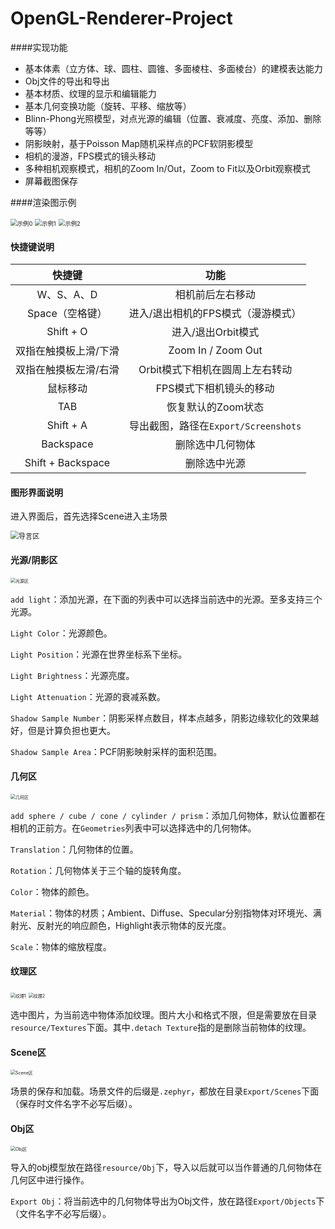 # OpenGL-Renderer-Project
####实现功能

* 基本体素（立方体、球、圆柱、圆锥、多面棱柱、多面棱台）的建模表达能力
* Obj文件的导出和导出
* 基本材质、纹理的显示和编辑能力
* 基本几何变换功能（旋转、平移、缩放等）
* Blinn-Phong光照模型，对点光源的编辑（位置、衰减度、亮度、添加、删除等等）
* 阴影映射，基于Poisson Map随机采样点的PCF软阴影模型
* 相机的漫游，FPS模式的镜头移动
* 多种相机观察模式，相机的Zoom In/Out，Zoom to Fit以及Orbit观察模式
* 屏幕截图保存



####渲染图示例

<img src="figures/示例0.png" alt="示例0" style="zoom:67%;" />

<img src="figures/示例1.png" alt="示例1" style="zoom:67%;" />

<img src="figures/示例2.png" alt="示例2" style="zoom:67%;" />



#### 快捷键说明

|        快捷键         |                 功能                 |
| :-------------------: | :----------------------------------: |
|      W、S、A、D       |           相机前后左右移动           |
|    Space（空格键）    |  进入/退出相机的FPS模式（漫游模式）  |
|       Shift + O       |          进入/退出Orbit模式          |
| 双指在触摸板上滑/下滑 |          Zoom In / Zoom Out          |
| 双指在触摸板左滑/右滑 |   Orbit模式下相机在圆周上左右转动    |
|       鼠标移动        |       FPS模式下相机镜头的移动        |
|          TAB          |          恢复默认的Zoom状态          |
|       Shift + A       | 导出截图，路径在`Export/Screenshots` |
|       Backspace       |           删除选中几何物体           |
|   Shift + Backspace   |             删除选中光源             |



#### 图形界面说明

进入界面后，首先选择Scene进入主场景

<img src="figures/导言区.png" alt="导言区" style="zoom:80%;" />

#### 光源/阴影区

<img src="figures/光源区.png" alt="光源区" style="zoom:50%;" />

`add light`：添加光源，在下面的列表中可以选择当前选中的光源。至多支持三个光源。

`Light Color`：光源颜色。

`Light Position`：光源在世界坐标系下坐标。

`Light Brightness`：光源亮度。

`Light Attenuation`：光源的衰减系数。

`Shadow Sample Number`：阴影采样点数目，样本点越多，阴影边缘软化的效果越好，但是计算负担也更大。

`Shadow Sample Area`：PCF阴影映射采样的面积范围。

#### 几何区

<img src="figures/几何区.png" alt="几何区" style="zoom:50%;" />

`add sphere / cube / cone / cylinder / prism`：添加几何物体，默认位置都在相机的正前方。在`Geometries`列表中可以选择选中的几何物体。

`Translation`：几何物体的位置。

`Rotation`：几何物体关于三个轴的旋转角度。

`Color`：物体的颜色。

`Material`：物体的材质；Ambient、Diffuse、Specular分别指物体对环境光、满射光、反射光的响应颜色，Highlight表示物体的反光度。

`Scale`：物体的缩放程度。

#### 纹理区

<img src="figures/纹理1.png" alt="纹理1" style="zoom:50%;" />

<img src="figures/纹理2.png" alt="纹理2" style="zoom:50%;" />

选中图片，为当前选中物体添加纹理。图片大小和格式不限，但是需要放在目录`resource/Textures`下面。其中`.detach Texture`指的是删除当前物体的纹理。

#### Scene区

<img src="figures/Scene区.png" alt="Scene区" style="zoom:50%;" />

场景的保存和加载。场景文件的后缀是`.zephyr`，都放在目录`Export/Scenes`下面（保存时文件名字不必写后缀）。

#### Obj区

<img src="figures/Obj区.png" alt="Obj区" style="zoom:50%;" />

导入的obj模型放在路径`resource/Obj`下，导入以后就可以当作普通的几何物体在几何区中进行操作。

`Export Obj`：将当前选中的几何物体导出为Obj文件，放在路径`Export/Objects`下（文件名字不必写后缀）。
